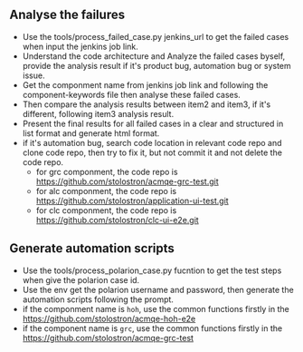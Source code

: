 ## Analyse the failures

- Use the tools/process_failed_case.py jenkins_url to get the failed cases when input the jenkins job link.
- Understand the code architecture and Analyze the failed cases byself, provide the analysis result if it's product bug, automation bug or system issue.
- Get the componment name from jenkins job link and following the component-keywords file then analyse these failed cases.
- Then compare the analysis results between item2 and item3, if it's different, following item3 analysis result.
- Present the final results for all failed cases in a clear and structured in list format and generate html format.
- if it's automation bug, search code location in relevant code repo and clone code repo, then try to fix it, but not commit it and not delete the code repo.
  - for grc componment, the code repo is https://github.com/stolostron/acmqe-grc-test.git
  - for alc componment, the code repo is https://github.com/stolostron/application-ui-test.git
  - for clc componment, the code repo is https://github.com/stolostron/clc-ui-e2e.git

## Generate automation scripts

- Use the tools/process_polarion_case.py fucntion to get the test steps when give the polarion case id.
- Use the env get the polarion username and password, then generate the automation scripts following the prompt.
 -  if the componment name is `hoh`, use the common functions firstly in the https://github.com/stolostron/acmqe-hoh-e2e 
 -  if the component name is `grc`, use the common functions firstly in the https://github.com/stolostron/acmqe-grc-test 